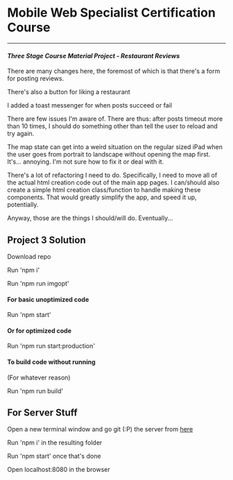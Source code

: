 # Mobile Web Specialist Certification Course
---
#### _Three Stage Course Material Project - Restaurant Reviews_

There are many changes here, the foremost of which is that there's a form for posting reviews.

There's also a button for liking a restaurant

I added a toast messenger for when posts succeed or fail

There are few issues I'm aware of. There are thus: after posts timeout more than 10 times, I should do something other than tell the user to reload and try again.

The map state can get into a weird situation on the regular sized iPad when the user goes from portrait to landscape without opening the map first. It's... annoying. I'm not sure how to fix it or deal with it.

There's a lot of refactoring I need to do. Specifically, I need to move all of the actual html creation code out of the main app pages. I can/should also create a simple html creation class/function to handle making these components. That would greatly simplify the app, and speed it up, potentially.

Anyway, those are the things I should/will do. Eventually...

## Project 3 Solution

Download repo


Run 'npm i'


Run 'npm run imgopt'


#### For basic unoptimized code


Run 'npm start' 


#### Or for optimized code


Run 'npm run start:production'


#### To build code without running
(For whatever reason)


Run 'npm run build'


## For Server Stuff


Open a new terminal window and go git (:P) the server
from [here](https://github.com/aretheregods/mws-restaurant-stage-3.git)


Run 'npm i' in the resulting folder

Run 'npm start' once that's done


Open localhost:8080 in the browser


